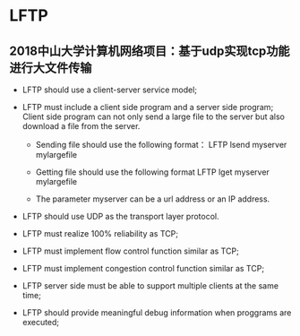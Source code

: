 # LFTP
## 2018中山大学计算机网络项目：基于udp实现tcp功能进行大文件传输

+ LFTP	should	use	a	client-server	service	model;

+ LFTP	must	include	a	 client	 side	 program	and	a	 server	 side	 program;	
Client side	program	can	not	only	send	a	large	file	to	the	server	but	also	download	a	file from	the	server.	

  + Sending	file	should	use the	following	format：
			 LFTP	lsend	myserver	mylargefile
       
  + Getting	file	should	use	the	following	format
			 			 LFTP	lget myserver	mylargefile
             
  + The	parameter	myserver	can	be	a url	address	or	an	IP	address.	

+ LFTP	should	use	UDP	as	the	transport	layer	protocol.	

+	LFTP	must	realize	100%	reliability	as	TCP;

+ LFTP	must	implement	flow	control	function	similar as	TCP;

+ LFTP	must	implement	congestion control	function	similar	as	TCP;

+ LFTP	server	side	must	be	able	to	support	multiple	clients	at	the same	time;

+ LFTP	 should	 provide	 meaningful	 debug	 information	 when	 proggrams	 are	executed;
